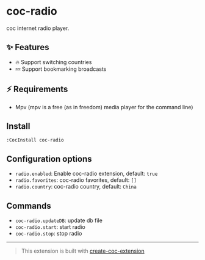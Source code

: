 # coc-radio

coc internet radio player.

## ✨ Features

- 🔥 Support switching countries
- 💤 Support bookmarking broadcasts

## ⚡️ Requirements

- Mpv (mpv is a free (as in freedom) media player for the command line)

## Install

```vim
:CocInstall coc-radio
```

## Configuration options

- `radio.enabled`: Enable coc-radio extension, default: `true`
- `radio.favorites`: coc-radio favorites, default: `[]`
- `radio.country`: coc-radio country, default: `China`

## Commands

- `coc-radio.updateDB`: update db file
- `coc-radio.start`: start radio
- `coc-radio.stop`: stop radio

---

> This extension is built with [create-coc-extension](https://github.com/fannheyward/create-coc-extension)
